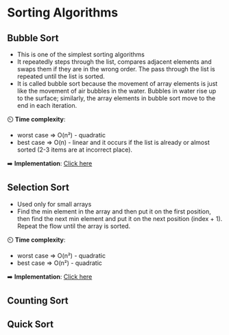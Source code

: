 # Sorting Algorithms

## Bubble Sort
- This is one of the simplest sorting algorithms
- It repeatedly steps through the list, compares adjacent elements and swaps them if they are in the wrong order. The pass through the list is repeated until the list is sorted.
- It is called bubble sort because the movement of array elements is just like the movement of air bubbles in the water. Bubbles in water rise up to the surface; similarly, the array elements in bubble sort move to the end in each iteration.

⏲️ **Time complexity**: 
- worst case => O(n²) - quadratic
- best case  => O(n) - linear and it occurs if the list is already or almost sorted (2-3 items are at incorrect place).

➡️ **Implementation**: [Click here](/Lesson08-Sorting-Algorithms/src/main/BubbleSort.java)


## Selection Sort
- Used only for small arrays
- Find the min element in the array and then put it on the first position, then find the next min element and put it on the next position (index + 1). Repeat the flow until the array is sorted.

⏲️ **Time complexity**: 
- worst case => O(n²) - quadratic
- best case  => O(n²) - quadratic

➡️ **Implementation**: [Click here](/Lesson08-Sorting-Algorithms/src/main/SelectionSort.java)

## Counting Sort

## Quick Sort
